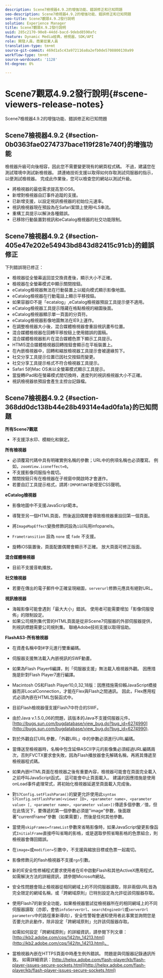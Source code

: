 ```yaml
---
description: Scene7檢視器4.9.2的增強功能、錯誤修正和已知問題
seo-description: Scene7檢視器4.9.2的增強功能、錯誤修正和已知問題
seo-title: Scene7觀眾4.9.2發行說明
solution: Experience Manager
title: Scene7觀眾4.9.2發行說明
uuid: 285c2170-90e8-44dd-bacd-9debd8590afc
feature: Dynamic Media經典，檢視器，SDK/API
role: 開發人員，商業從業人員
translation-type: tm+mt
source-git-commit: 469d1a5c43a972116a8a2efb0de5708800130a99
workflow-type: tm+mt
source-wordcount: '1128'
ht-degree: 0%

---
```



# Scene7觀眾4.9.2發行說明{#scene-viewers-release-notes}

Scene7檢視器4.9.2的增強功能、錯誤修正和已知問題

## Scene7檢視器4.9.2 {#section-0b0363fae0274737bace119f281e740f}的增強功能

檢視器升級可向後相容，因此您不需要變更現有的網頁程式碼。 不過，建議您在測試環境中測試新檢視器。 請連絡技術支援以取得如何存取測試伺服器的指示，以便測試檢視器。 完成此作業後，您可以檢查您的網站以測試升級。

* 將檢視器的最低需求提高至iOS6。
* 新增對檢視器自訂事件追蹤的支援。
* 已新增支援，以設定視訊檢視器的初始位元速率。
* 視訊檢視器現在預設為在Safari案頭上使用HLS串流。
* 重構工具提示以解決各種錯誤。
* 已移除行動裝置對視訊和eCatalog檢視器的社交功能限制。

## Scene7檢視器4.9.2 {#section-405e47e202e54943bd843d82415c91cb}的錯誤修正

下列錯誤現已修正：

* 檢視器從全螢幕返回並交換資產後，顯示大小不正確。
* 檢視器在全螢幕模式中顯示關閉按鈕。
* eCatalog檢視器無法在行動裝置上以縱向模式顯示影像地圖。
* eCatalog檢視器在行動電話上顯示平移按鈕。
* 如果容器ID不是「ecatalog」,eCatalog檢視器預設工具提示便不適用。
* eCatalog檢視器工具提示隱藏在格點檢視的縮圖後面。
* eCatalog檢視器顯示單一頁面的分頁符。
* eCatalog檢視器影像地圖無法在IE9上運作。
* 在調整檢視器大小後，混合媒體檢視器會重設視訊畫布位置。
* 混合媒體檢視器在回轉平移按鈕上使用錯誤的圖稿。
* 混合媒體檢視器影片在混合媒體色票下顯示工具提示。
* HTMl5混合媒體檢視器回轉按鈕會顯示在平板裝置上。
* 在內嵌檢視器中，回轉和縮放檢視器工具提示會被邊緣剪下。
* 社交分享工具提示位置已因社交按鈕而變更。
* 社交分享工具提示格式不符合檢視器工具提示。
* Safari 5的Mac OS未以全螢幕模式顯示工具提示。
* 當旋轉iPad和在螢幕模式間切換時，進度列的視訊檢視器大小不正確。
* 視訊檢視器依預設會產生主控台記錄檔。

## Scene7檢視器4.9.2 {#section-368dd0dc138b44e28b49314e4ad0fa1a}的已知問題

**所有Scene7觀眾**

* 不支援浮水印、模糊化和鎖定。

**所有檢視器**

* 必須覆寫代碼中具有明確實例名稱的參數；URL中的例項名稱也必須覆寫。 例如，`zoomView.iconeffect=0`。
* 不支援影像伺服指令裁切。
* 關閉按鈕只有在檢視器在子視窗中開啟時才會運作。
* 若要自訂工具提示格式，請將`!IMPORTANT`新增至CSS聲明。

**eCatalog檢視器**

* 影像地圖中不支援JavaScript範本。
* 導覽至另一個HTML頁面，然後返回偶爾會導致檢視器重設回第一個頁面。
* 將`ImageMapEffect`變換修飾詞設為`1`以叫用infopanels。

* `Frametransition` 設為 `none` 或 `fade` 不支援。

* 旋轉iOS裝置後，頁面配置偶爾會顯示不正確。 放大頁面可修正版面。

**混合媒體檢視器**

* 目前不支援音軌播放。

**社交檢視器**

* 若要在傳出的電子郵件中正確呈現縮圖，`serverurl`修飾元應具有絕對URL。

**視訊檢視器**

* 海報影像可能會遇到「最大大小」錯誤。 使用者可能需要增加「影像伺服發佈」的限制設定。
* 如果公司規則集代管的HTML頁面是從非Scene7伺服器的外部伺服器提供，則視訊標題需要公司規則集。 聯絡Adobe技術支援以取得協助。

**FlashAS3-所有檢視器**

* 在資產名稱中對#字元進行雙重編碼。
* 伺服器支援無法載入內嵌視訊的SWF動畫。
* 如果為Flash Player6編譯，則「伺服器支援」無法載入檢視器外觀。 因應措施是針對Flash Player7進行編譯。
* Macintosh OS和Flash Player10,0,32,18版：因應措施需仰賴JavaScript橋接器而非LocalConnection，才能在Flex與Flash之間通訊。 因此，Flex應用程式必須內嵌在HTML包裝函式中。
* 目前Flash檢視器僅支援Flash7中符合的SWF。
* 由於Java v.1.5.0_06的問題，該版本的Java不支援伺服器元件。 [http://bugs.sun.com/bugdatabase/view_bug.do?bug_id=6274990](http://bugs.sun.com/bugdatabase/view_bug.do?bug_id=6274990).
* 對於外觀自訂URL參數，「外觀URL」中的參數必須進行URL編碼。
* 當傳送至檢視器時，名稱中包含延伸ASCII字元的影像集必須經過URL編碼兩次，否則FVCTX要求會失敗，因為Flash播放器會先解碼名稱，再將其傳遞至檢視器程式碼。
* 如果內嵌HTML頁面在檢視器之後有重要內容，檢視器可能會在頁面完全載入之前呼叫JavaScript函式。 這可能會中止頁面載入。 建議的因應措施是使用onLoad事件處理常式，將初始化檢視器延遲至頁面載入完成後。
* 對`S7Config.setFlashParam()`的變更允許使用此`syntax S7Config.setFlashParam(<viewer ID>, <parameter name>, <parameter value> [, <parameter name>, <parameter value>])`傳遞多個參數／值，但在此情況下，要傳遞的第一個參數必須是&quot;image&quot;參數，後面跟著&quot;currentFrame&quot;參數（如果需要），然後是任何其他參數。

* 當使用`skipFrames=frameList`參數來省略影像時，如果JavaScript變更影像函式`InitialFrame`直接呼叫省略的影格，或是選取參照省略影格的色票組合，則檢視器會傳回錯誤。

* 在`image=`或`modifier=`引數中，不支援與縮放目標或色票一起裁切。

* 影像修飾元的flash檢視器不支援`rgn`引數。
* 新的IE安全性修補程式要求使用者在IE中啟動Flash和其他ActiveX應用程式。 如需解決方法的詳細資訊，請參閱Microsoft網站。
* 安全性問題會阻止檢視器從相同網域上的不同伺服器讀取，除非兩個URL皆為完全限定的網域名稱，或「跨網域原則」已特別設定為允許從該伺服器存取。
* 使用Flash7的新安全功能，如果檢視器嘗試從檢視器所在的相同網域上的不同伺服器讀取（亦即，會依`infoServerUrl`、`searchEngineUrl`或`serverUrl parameters`中的路徑重新導向），安全性警報會通知使用者此事實並詢問您是否要允許此動作，除非設定「跨網域原則」允許該伺服器存取。

   如需如何設定「跨網域原則」的詳細資訊，請參閱下列文章：[http://kb2.adobe.com/cps/142/tn_14213.html](http://kb2.adobe.com/cps/142/tn_14213.html)。

* 當檢視器內嵌在HTTPS頁面中時產生例外錯誤。 問題是與伺服器記錄通訊所致。 如需詳細資訊：[http://helpx.adobe.com/flash-player/kb/flash-player-issues-secure-sockets.html](http://helpx.adobe.com/flash-player/kb/flash-player-issues-secure-sockets.html)

